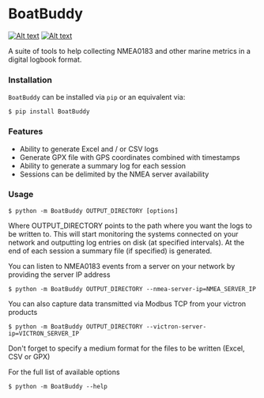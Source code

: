 # BoatBuddy

[![Alt text](https://img.shields.io/pypi/v/boatbuddy.svg?style=flat-square)](https://pypi.python.org/pypi/boatbuddy/) [![Alt text](https://img.shields.io/github/license/joezeitouny/boatbuddy)](https://pypi.python.org/pypi/boatbuddy/)

A suite of tools to help collecting NMEA0183 and other marine metrics in a digital logbook format.

### Installation

`BoatBuddy` can be installed via `pip` or an equivalent via:

```console
$ pip install BoatBuddy
```

### Features

- Ability to generate Excel and / or CSV logs
- Generate GPX file with GPS coordinates combined with timestamps
- Ability to generate a summary log for each session
- Sessions can be delimited by the NMEA server availability

### Usage

```console
$ python -m BoatBuddy OUTPUT_DIRECTORY [options]
```

Where OUTPUT_DIRECTORY points to the path where you want the logs to be written to. This will start monitoring the
systems connected on your network and outputting log entries on disk (at specified intervals). At the end of each
session a summary file (if specified) is generated.

You can listen to NMEA0183 events from a server on your network by providing the server IP address

```console
$ python -m BoatBuddy OUTPUT_DIRECTORY --nmea-server-ip=NMEA_SERVER_IP
```

You can also capture data transmitted via Modbus TCP from your victron products

```console
$ python -m BoatBuddy OUTPUT_DIRECTORY --victron-server-ip=VICTRON_SERVER_IP
```

Don't forget to specify a medium format for the files to be written (Excel, CSV or GPX)

For the full list of available options

```console
$ python -m BoatBuddy --help
```
